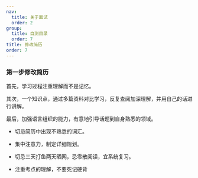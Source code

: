 ```yaml
---
nav:
  title: 关于面试
  order: 2
group:
  title: 自测目录
  order: 7
title: 修改简历
order: 7
---
```


### 第一步修改简历

首先，学习过程注重理解而不是记忆。

其次，一个知识点，通过多篇资料对比学习，反复查阅加深理解，并用自己的话进行讲解。

最后，加强语言组织的能力，有意地引导话题到自身熟悉的领域。

- 切忌简历中出现不熟悉的词汇。

- 集中注意力，制定详细规划。

- 切忌三天打鱼两天晒网，忌零散阅读，宜系统复习。
- 注重考点的理解，不要死记硬背
